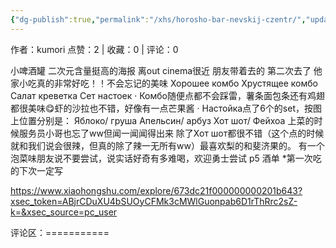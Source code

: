 ```yaml
---
{"dg-publish":true,"permalink":"/xhs/horosho-bar-nevskij-czentr/","updated":"2025-03-17T22:50:42.175+08:00"}
---
```


作者：kumori
点赞：2   |   收藏：0   |   评论：0

小啤酒罐 二次元含量挺高的海报 离out cinema很近
朋友带着去的 第二次去了 他家小吃真的非常好吃！！不会忘记的美味
Хорошее комбо
Хрустящее комбо
Салат креветка
Сет настоек
· Комбо随便点都不会踩雷，薯条面包条还有鸡翅都很美味😋虾的沙拉也不错，好像有一点芒果酱
· Настойка点了6个的set，按图上位置分别是：
Яблоко/ груша
Апельсин/ арбуз
Хот шот/ Фейхоа
上菜的时候服务员小哥也忘了ww但闻一闻闻得出来
除了Хот шот都很不错（这个点的时候就和我们说会很辣，但真的除了辣一无所有ww）最喜欢梨的和斐济果的。
有一个泡菜味朋友说不要尝试，说实话好奇有多难喝，欢迎勇士尝试
p5 酒单
*第一次吃的下次一定写

https://www.xiaohongshu.com/explore/673dc21f000000000201b643?xsec_token=ABjrCDuXU4bSUOyCFMk3cMWlGuonpab6D1rThRrc2sZ-k=&xsec_source=pc_user

评论区：===========

